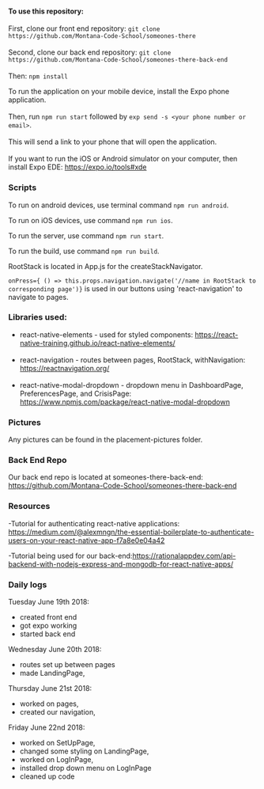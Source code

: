 #### To use this repository:

First, clone our front end repository:
    `git clone https://github.com/Montana-Code-School/someones-there`<br><br>
Second, clone our back end repository:
    `git clone https://github.com/Montana-Code-School/someones-there-back-end`<br><br>
Then:
    `npm install`

To run the application on your mobile device,
     install the Expo phone application.<br><br>
      Then, run `npm run start` followed by `exp send -s <your phone number or email>`. <br><br>
      This will send a link to your phone that will open the application.<br><br>
If you want to run the iOS or Android simulator on your computer, then
     install Expo EDE: https://expo.io/tools#xde




### Scripts
 To run on android devices, use terminal command `npm run android`. <br>

 To run on iOS devices, use command `npm run ios`.<br>

To run the server, use command `npm run start`. <br>

To run the build, use command `npm run build`.


 RootStack is located in App.js for the createStackNavigator.<br>

`onPress={ () => this.props.navigation.navigate('//name in RootStack to corresponding page')}` is used in our buttons using 'react-navigation' to navigate to pages.

### Libraries used:
- react-native-elements - used for styled components:
https://react-native-training.github.io/react-native-elements/  <br><br>
- react-navigation - routes between pages, RootStack, withNavigation: https://reactnavigation.org/<br><br>
- react-native-modal-dropdown - dropdown menu in DashboardPage, PreferencesPage, and CrisisPage: https://www.npmjs.com/package/react-native-modal-dropdown

### Pictures
 Any pictures can be found in the placement-pictures folder.

### Back End Repo
 Our back end repo is located at someones-there-back-end:
https://github.com/Montana-Code-School/someones-there-back-end

### Resources
-Tutorial for authenticating react-native applications: https://medium.com/@alexmngn/the-essential-boilerplate-to-authenticate-users-on-your-react-native-app-f7a8e0e04a42<br>

-Tutorial being used for our back-end:https://rationalappdev.com/api-backend-with-nodejs-express-and-mongodb-for-react-native-apps/<br>


### Daily logs
 Tuesday June 19th 2018:
   - created front end
   - got expo working
   - started back end

Wednesday June 20th 2018:
   - routes set up between pages
   - made LandingPage,

Thursday June 21st 2018:
   - worked on pages,
   - created our navigation,

Friday June 22nd 2018:
   - worked on SetUpPage,
   - changed some styling on LandingPage,
   - worked on LogInPage,
   - installed drop down menu on LogInPage
   - cleaned up code   
